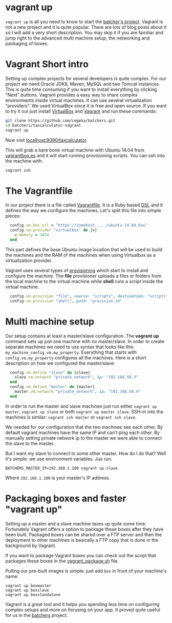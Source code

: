 # vagrant up
```vagrant up``` is all you need to know to start the [batcher's project](https://github.com/cegeka/batchers). Vagrant is not a new project and it is quite popular. There are lots of blog posts about it so I will add a very short description. You may skip it if you are familiar and jump right to the advanced multi machine setup, the networking and packaging of boxes.

# Vagrant Short intro
Setting up complex projects for several developers is quite complex. For our project we need Oracle JDK8, Maven, MySQL and two Tomcat instances. This is quite time consuming if you want to install everything by clicking "Next" buttons. Vagrant provides a easy way to share complex environments inside virtual machines. It can use several virtualization "providers". We used VirtualBox since it is free and open source. If you want to try it out just install [VirtualBox](https://www.virtualbox.org/) and [Vagrant](http://www.vagrantup.com/) and run these commands:

```sh
git clone https://github.com/cegeka/batchers.git
cd batchers/taxcalculator-vagrant
vagrant up
```

Now visit [localhost:9090/taxcalculator](http://localhost:9090/taxcalculator/).

This will grab a bare bone virtual machine with Ubuntu 14.04 from [vagrantbox.es](http://www.vagrantbox.es/) and it will start running provisioning scripts. You can ssh into the machine with:
```sh
vagrant ssh
```

# The Vagrantfile
In our project there is a file called [Vagrantfile](https://github.com/cegeka/batchers/blob/master/taxcalculator-vagrant/Vagrantfile). It is a Ruby based [DSL](http://en.wikipedia.org/wiki/Domain-specific_language) and it defines the way we configure the machines. Let's split this file into simple pieces:

```ruby
  config.vm.box_url = "https://somehost...../ubuntu-14.04.box"
  config.vm.provider "virtualbox" do |v|
    v.memory = 1024
  end
```
This part defines the base Ubuntu image location that will be used to build the machines and the RAM of the machines when using Virtualbox as a virtualization provider.

Vagrant uses several types of [provisioning](https://docs.vagrantup.com/v2/provisioning/index.html) which start to install and configure the machine. The __file__ provisioner uploads a files or folders from the local machine to the virtual machine while __shell__ runs a script inside the virtual machine.

```ruby
  config.vm.provision "file", source: "scripts", destination: "scripts"
  config.vm.provision "shell", path: "provision.sh"
```

# Multi machine setup
Our setup contains at least a master/slave configuration. The __vagrant up__ command sets up just one machine with no master/slave. In order to create separate machines we need to use syntax that looks like this ```my_machine_config.vm.my_property```. Everything that starts with ```config.vm.my_property``` configures all the machines. Here is a short description on how we configured the master/slave:

```ruby
  config.vm.define "slave" do |slave|
    slave.vm.network "private_network", ip: "192.168.50.3"
  end
  config.vm.define "master" do |master|
    master.vm.network "private_network", ip: "192.168.50.4"
  end

```

In order to run the master and slave machines just run either ```vagrant up master```, ```vagrant up slave``` or both ```vagrant up master slave```. SSH-in into the machines is similar: ```vagrant ssh master``` or ```vagrant ssh slave```.

We needed for our configuration that the two machines see each other. By default vagrant machines have the same IP and can't ping each other. By manually setting private network ip to the master we were able to connect the slave to the master.

But I want my slave to connect to some other master. How do I do that? Well it's simple: we use environment variables. Jus run:

```BATCHERS_MASTER_IP=192.168.1.100 vagrant up slave```

Where ```192.168.1.100``` is your master's IP address.

# Packaging boxes and faster "vagrant up"
Setting up a master and a slave machine taxes up quite some time. Fortunately Vagrant offers a option to package these boxes after they have been built. Packaged boxes can be shared over a FTP server and then the deployment to other machines is basically a FTP copy that is done in the background by Vagrant. 

If you want to package Vagrant boxes you can check out the script that packages these boxes in the [vagrant_package.sh](https://github.com/cegeka/batchers/blob/master/taxcalculator-vagrant/vagrant_package.sh) file.

Pulling our pre-built images is simple: just add ```box``` in front of your machine's name:

```
vagrant up boxmaster
vagrant up boxslave
vagrant up boxstandalone
```

Vagrant is a great tool and it helps you spending less time on configuring complex setups and more on focusing on your app. It proved quite useful for us in the [batchers](https://github.com/cegeka/batchers) project.